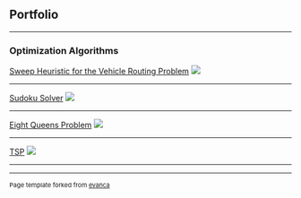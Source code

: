 ## Portfolio

---

### Optimization Algorithms 

[Sweep Heuristic for the Vehicle Routing Problem](/Sweep/VRP_Sweep.md)
<img src="images/dummy_thumbnail.jpg?raw=true"/>

---
[Sudoku Solver](/Sudoku_Solver/Sudoku_Solver.md)
<img src="images/dummy_thumbnail.jpg?raw=true"/>

---
[Eight Queens Problem](/eight_queens/eight_queens.md)
<img src="images/dummy_thumbnail.jpg?raw=true"/>

---
[TSP](/nn_tsp/nn_tsp.md)
<img src="images/dummy_thumbnail.jpg?raw=true"/>

---




---
<p style="font-size:11px">Page template forked from <a href="https://github.com/evanca/quick-portfolio">evanca</a></p>
<!-- Remove above link if you don't want to attibute -->

